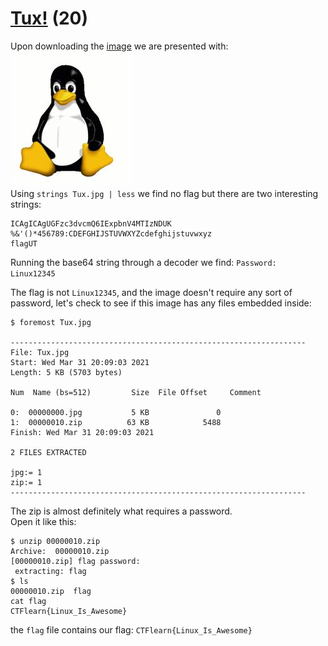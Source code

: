 # [Tux!](https://ctflearn.com/challenge/973) (20)
Upon downloading the [image](https://ctflearn.com/challenge/download/973) we are presented with: <br />
![Penguin](img/Tux.jpg) <br />
Using `strings Tux.jpg | less` we find no flag but there are two interesting strings: <br />
```
ICAgICAgUGFzc3dvcmQ6IExpbnV4MTIzNDUK
%&'()*456789:CDEFGHIJSTUVWXYZcdefghijstuvwxyz
flagUT
```
Running the base64 string through a decoder we find: `Password: Linux12345` <br />

The flag is not `Linux12345`, and the image doesn't require any sort of password, let's check to see if this image has any files embedded inside: <br />
```
$ foremost Tux.jpg

------------------------------------------------------------------
File: Tux.jpg
Start: Wed Mar 31 20:09:03 2021
Length: 5 KB (5703 bytes)
 
Num	 Name (bs=512)	       Size	 File Offset	 Comment 

0:	00000000.jpg 	       5 KB 	          0 	 
1:	00000010.zip 	      63 KB 	       5488 	 
Finish: Wed Mar 31 20:09:03 2021

2 FILES EXTRACTED
	
jpg:= 1
zip:= 1
------------------------------------------------------------------
```

The zip is almost definitely what requires a password. <br />
Open it like this: <br />
```
$ unzip 00000010.zip 
Archive:  00000010.zip
[00000010.zip] flag password: 
 extracting: flag                    
$ ls
00000010.zip  flag
cat flag
CTFlearn{Linux_Is_Awesome}
```
the `flag` file contains our flag: `CTFlearn{Linux_Is_Awesome}` <br />
